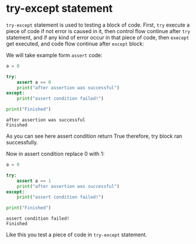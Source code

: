 # try-except statement

`try-except` statement is used to testing a block of code. First, `try` execute a piece of code if not error is caused in it, then control flow continue after `try` statement, and if any kind of error occur in that piece of code, then `execept` get executed, and code flow continue after `except` block:

We will take example form `assert` code:


```py
a = 0

try:
    assert a == 0
    print("after assertion was successful")
except:
    print("assert condition failed!")

print("Finished")
```

```output
after assertion was successful
Finished
```

As you can see here assert condition return True therefore, try block ran successfully.

Now in assert condition replace 0 with 1:


```py
a = 0

try:
    assert a == 1
    print("after assertion was successful")
except:
    print("assert condition failed!")

print("Finished")
```

```output
assert condition failed!
Finished
```

Like this you test a piece of code in `try-except` statement.


